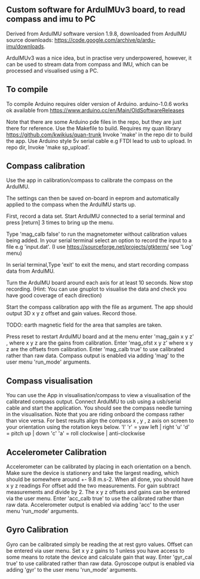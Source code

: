
Custom software for ArduIMUv3 board, to read compass and imu to PC
------------------------------------------------------------------

Derived from ArduIMU software version 1.9.8, downloaded from ArduIMU source downloads:
https://code.google.com/archive/p/ardu-imu/downloads.

ArduIMUv3 was a nice idea, but in practise very underpowered, however, it can be used
to stream data from compass and IMU, which can be processed and visualised using a PC.

To compile
----------

To compile Arduino requires older version of Arduino. arduino-1.0.6 works ok
 available from https://www.arduino.cc/en/Main/OldSoftwareReleases

Note that there are some Arduino pde files in the repo, but they are just there for reference.
Use the Makefile to build. Requires my quan library https://github.com/kwikius/quan-trunk
Invoke 'make' in the repo dir to build the app.
Use Arduino style 5v serial cable e.g FTDI lead to usb to upload. In repo dir, Invoke 'make sp_upload'.


Compass calibration
-------------------

Use the app in calibration/compass to calibrate the compass on the ArduIMU. 

The settings can then be saved on-board in eeprom and automatically applied to the compass 
when the ArduIMU starts up.

First, record a data set. Start ArduIMU connected to a serial terminal and press 
[return] 3 times to bring up the menu.

Type 'mag_calb false' to run the magnetometer without calibration values being added.
In your serial terminal select an option to record the input to a file e.g 'input.dat'. 
(I use https://sourceforge.net/projects/gtkterm/ see 'Log' menu)

In serial terminal,Type 'exit' to exit the menu, and start recording compass data from ArduIMU.

Turn the ArduIMU board around each axis for at least 10 seconds. Now stop recording.
(Hint: You can use gnuplot to visualise the data and check you have good coverage of each direction)

Start the compass calibration app with the file  as argument. The app should output 3D x y z
offset and gain values. Record those.

TODO: earth magnetic field for the area that samples are taken.

Press reset to restart ArduIMU board and at the menu enter 'mag_gain x y z' , where x y z are the gains from calibration.
Enter 'mag_ofst x y z' where x y z are the offsets from calibration.
Enter 'mag_calb true' to use calibrated rather than raw data.
Compass output is enabled via adding 'mag' to the user menu 'run_mode' arguments.

Compass visualisation
---------------------

You can use the App in visualisation/compass to view a visualisation of the calibrated compass output.
Connect ArduIMU to usb using a usb/serial cable and start the application.
You should see the compass needle turning in the visualisation.
Note that you are riding onboard the compass rather than vice versa.
For best results align the compass x , y , z axis on screen to your orientation using the rotation keys below.
'l' 'r' = yaw  left | right
'u' 'd' = pitch up | down
'c' 'a' = roll  clockwise | anti-clockwise

Accelerometer Calibration
-------------------------

Accelerometer can be calibrated by placing in each orientation on a bench. 
Make sure the device is stationery and take the largest reading, which should be somewhere around +- 9.8 m.s-2.
When all done, you should have x y z readings
For offset add the two measurements. For gain subtract measurements and divide by 2. 
The x y z offsets and gains can be entered via the user menu.
Enter 'acc_calb true' to use the calibrated rather than raw data.
Accelerometer output is enabled via adding 'acc' to the user menu 'run_mode' arguments.

Gyro Calibration
----------------

Gyro can be calibrated simply be reading the at rest gyro values.
Offset can be entered via user menu. Set x y z gains to 1 unless you have access
to some means to rotate the device and calculate gain that way. 
Enter 'gyr_cal true' to use calibrated rather than raw data.
Gyroscope output is enabled via adding 'gyr' to the user menu 'run_mode' arguments.



